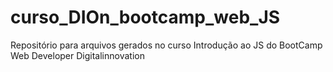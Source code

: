 # curso_DIOn_bootcamp_web_JS
Repositório para arquivos gerados no curso Introdução ao JS do BootCamp Web Developer Digitalinnovation
